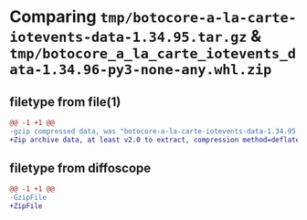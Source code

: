 # Comparing `tmp/botocore-a-la-carte-iotevents-data-1.34.95.tar.gz` & `tmp/botocore_a_la_carte_iotevents_data-1.34.96-py3-none-any.whl.zip`

## filetype from file(1)

```diff
@@ -1 +1 @@
-gzip compressed data, was "botocore-a-la-carte-iotevents-data-1.34.95.tar", last modified: Wed May  1 01:06:21 2024, max compression
+Zip archive data, at least v2.0 to extract, compression method=deflate
```

## filetype from diffoscope

```diff
@@ -1 +1 @@
-GzipFile
+ZipFile
```

